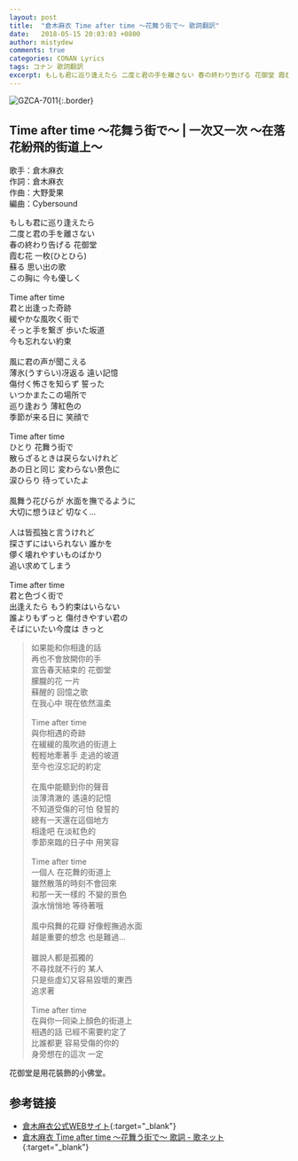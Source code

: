 ```yaml
---
layout: post
title:  "倉木麻衣 Time after time 〜花舞う街で〜 歌詞翻訳"
date:   2018-05-15 20:03:03 +0800
author: mistydew
comments: true
categories: CONAN Lyrics
tags: コナン 歌詞翻訳
excerpt: もしも君に巡り逢えたら 二度と君の手を離さない 春の終わり告げる 花御堂 霞む花 一枚(ひとひら) 蘇る 思い出の歌 この胸に 今も優しく
---
```

![GZCA-7011](https://raw.githubusercontent.com/mistydew/dc/master/cover/GZCA-7011.jpg){:.border}

## Time after time 〜花舞う街で〜 | 一次又一次 ～在落花紛飛的街道上～

歌手：倉木麻衣<br>
作詞：倉木麻衣<br>
作曲：大野愛果<br>
編曲：Cybersound

<div class="lyric-original">
<p>
もしも君に巡り逢えたら<br>
二度と君の手を離さない<br>
春の終わり告げる 花御堂<br>
霞む花 一枚(ひとひら)<br>
蘇る 思い出の歌<br>
この胸に 今も優しく<br>
<br>
Time after time<br>
君と出逢った奇跡<br>
緩やかな風吹く街で<br>
そっと手を繋ぎ 歩いた坂道<br>
今も忘れない約束<br>
<br>
風に君の声が聞こえる<br>
薄氷(うすらい)冴返る 遠い記憶<br>
傷付く怖さを知らず 誓った<br>
いつかまたこの場所で<br>
巡り逢おう 薄紅色の<br>
季節が来る日に 笑顔で<br>
<br>
Time after time<br>
ひとり 花舞う街で<br>
散らざるときは戻らないけれど<br>
あの日と同じ 変わらない景色に<br>
涙ひらり 待っていたよ<br>
<br>
風舞う花びらが 水面を撫でるように<br>
大切に想うほど 切なく…<br>
<br>
人は皆孤独と言うけれど<br>
探さずにはいられない 誰かを<br>
儚く壊れやすいものばかり<br>
追い求めてしまう<br>
<br>
Time after time<br>
君と色づく街で<br>
出逢えたら もう約束はいらない<br>
誰よりもずっと 傷付きやすい君の<br>
そばにいたい今度は きっと
</p>
</div>

<div class="lyric-translation">
<blockquote>
如果能和你相逢的話<br>
再也不會放開你的手<br>
宣告春天結束的 花御堂<br>
朦朧的花 一片<br>
蘇醒的 回憶之歌<br>
在我心中 現在依然溫柔<br>
<br>
Time after time<br>
與你相遇的奇跡<br>
在緩緩的風吹過的街道上<br>
輕輕地牽著手 走過的坡道<br>
至今也沒忘記的約定<br>
<br>
在風中能聽到你的聲音<br>
淡薄清澈的 遙遠的記憶<br>
不知道受傷的可怕 發誓的<br>
總有一天還在這個地方<br>
相逢吧 在淡紅色的<br>
季節來臨的日子中 用笑容<br>
<br>
Time after time<br>
一個人 在花舞的街道上<br>
雖然散落的時刻不會回來<br>
和那一天一樣的 不變的景色<br>
淚水悄悄地 等待著哦<br>
<br>
風中飛舞的花瓣 好像輕撫過水面<br>
越是重要的想念 也是難過...<br>
<br>
雖說人都是孤獨的<br>
不尋找就不行的 某人<br>
只是些虛幻又容易毀壞的東西<br>
追求著<br>
<br>
Time after time<br>
在與你一同染上顏色的街道上<br>
相遇的話 已經不需要約定了<br>
比誰都更 容易受傷的你的<br>
身旁想在的這次 一定
</blockquote>
</div>

花御堂是用花裝飾的小佛堂。

## 参考链接

* [倉木麻衣公式WEBサイト](http://www.mai-kuraki.com){:target="_blank"}
* [倉木麻衣 Time after time 〜花舞う街で〜 歌詞 - 歌ネット](https://www.uta-net.com/song/16899){:target="_blank"}
